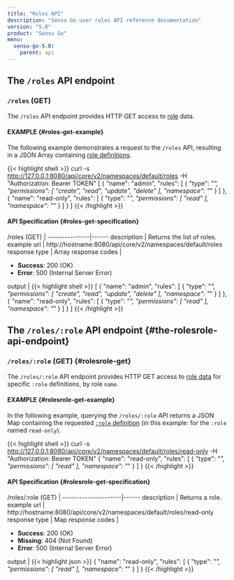 ```yaml
---
title: "Roles API"
description: "Sensu Go user roles API reference documentation"
version: "5.0"
product: "Sensu Go"
menu:
  sensu-go-5.0:
    parent: api
---
```


## The `/roles` API endpoint

### `/roles` (GET)

The `/roles` API endpoint provides HTTP GET access to [role][1] data.

#### EXAMPLE {#roles-get-example}

The following example demonstrates a request to the `/roles` API, resulting in
a JSON Array containing [role definitions][1].

{{< highlight shell >}}
curl -s http://127.0.0.1:8080/api/core/v2/namespaces/default/roles -H "Authorization: Bearer TOKEN"
[
  {
    "name": "admin",
    "rules": [
      {
        "type": "*",
        "permissions": [
          "create",
          "read",
          "update",
          "delete"
        ],
        "namespace": "*"
      }
    ]
  },
  {
    "name": "read-only",
    "rules": [
      {
        "type": "*",
        "permissions": [
          "read"
        ],
        "namespace": "*"
      }
    ]
  }
]
{{< /highlight >}}

#### API Specification {#roles-get-specification}

/roles (GET)  | 
---------------|------
description    | Returns the list of roles.
example url    | http://hostname:8080/api/core/v2/namespaces/default/roles
response type  | Array
response codes | <ul><li>**Success**: 200 (OK)</li><li>**Error**: 500 (Internal Server Error)</li></ul>
output         | {{< highlight shell >}}
[
  {
    "name": "admin",
    "rules": [
      {
        "type": "*",
        "permissions": [
          "create",
          "read",
          "update",
          "delete"
        ],
        "namespace": "*"
      }
    ]
  },
  {
    "name": "read-only",
    "rules": [
      {
        "type": "*",
        "permissions": [
          "read"
        ],
        "namespace": "*"
      }
    ]
  }
]
{{< /highlight >}}

## The `/roles/:role` API endpoint {#the-rolesrole-api-endpoint}

### `/roles/:role` (GET) {#rolesrole-get}

The `/roles/:role` API endpoint provides HTTP GET access to [role data][1] for specific `:role` definitions, by role `name`.

#### EXAMPLE {#rolesrole-get-example}

In the following example, querying the `/roles/:role` API returns a JSON Map
containing the requested [`:role` definition][1] (in this example: for the `:role` named
`read-only`).

{{< highlight shell >}}
curl -s http://127.0.0.1:8080/api/core/v2/namespaces/default/roles/read-only -H "Authorization: Bearer TOKEN"
{
  "name": "read-only",
  "rules": [
    {
      "type": "*",
      "permissions": [
        "read"
      ],
      "namespace": "*"
    }
  ]
}
{{< /highlight >}}

#### API Specification {#rolesrole-get-specification}

/roles/:role (GET) | 
---------------------|------
description          | Returns a role.
example url          | http://hostname:8080/api/core/v2/namespaces/default/roles/read-only
response type        | Map
response codes       | <ul><li>**Success**: 200 (OK)</li><li> **Missing**: 404 (Not Found)</li><li>**Error**: 500 (Internal Server Error)</li></ul>
output               | {{< highlight json >}}
{
  "name": "read-only",
  "rules": [
    {
      "type": "*",
      "permissions": [
        "read"
      ],
      "namespace": "*"
    }
  ]
}
{{< /highlight >}}

[1]: ../../reference/rbac
